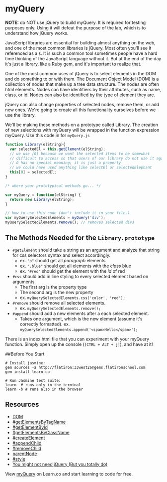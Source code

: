 # myQuery

__NOTE:__ do NOT use jQuery to build myQuery. It is required for testing purposes only.  Using it will defeat the purpose of the lab, which is to understand how jQuery works.

JavaScript libraries are essential for building almost anything on the web, and one of the most common libraries is jQuery.  Most often you'll see it referenced as a `$`.  It is such a common tool sometimes people have a hard time thinking of the JavaScript language without it.  But at the end of the day it's just a library, like a Ruby gem, and it's important to realize that.

One of the most common uses of jQuery is to select elements in the DOM and do something to or with them.  The Document Object Model (DOM) is a collection of nodes that make up a tree data structure.  The nodes are often html elements. Nodes can have identifiers by their attributes, such as name, class, or id.  Nodes can also be identified by the type of element they are.

jQuery can also change properties of selected nodes, remove them, or add new ones.
We're going to create all this functionality ourselves before we use the library.

We'll be making these methods on a prototype called Library.  The creation of new selections with myQuery will be wrapped in the function expression myQuery.  Use this code in for `myQuery.js`

```javascript
function Library(elString){
  var selectedEl = this.getElement(elString);
  // we use [0] because we want the selected items to be somewhat 
  // difficult to access so that users of our library do not use it against our intentions
  // 0 has no special meaning; it is just a property
  // we could have used anything like selectEl or selectedElephant
  this[0] = selectedEl;
}

/* where your prototypical methods go... */

var myQuery = function(elString) {
  return new Library(elString);
}

// how to use this code (don't include it in your file.)
var myQuerySelectedElements = myQuery('div');
myQuerySelectedElements.remove(); // removes selected divs
```

## The Methods Needed for the `Library.prototype`
- `#getElement` should take a string as an argument and analyze that string for css selectors syntax and select accordingly.
  - ex. `"p"` should get all _paragraph_ elements
  - ex. `".blue"` should get all elements with the _class_ blue
  - ex. `"#red"` should get the element with the _id_ of red
- `#css` should add in line styling to every selected element based on arguments.
  - The first arg is the property type
  - The second arg is the new property
  - ex. `myQuerySelectedElements.css('color', 'red');`
- `#remove` should remove all selected elements.
  - ex. `myQuerySelectedElements.remove();`
- `#append` should add a new elements after a each selected element.
  - Takes one argument, which is the new element (assume it's correctly formatted).
  ex. `myQuerySelectedElements.append('<span>Hello</span>');`

There is an index.html file that you can experiment with your myQuery function.  Simply open up the console (`[CTRL + ALT + j]`), and have at it!



##Before You Start
```shell
# Install jasmine:
gem sources -a http://flatiron:33west26@gems.flatironschool.com
gem install learn-co

# Run Jasmine test suite:
learn  # runs only in the terminal
learn -b # runs also in the browser
```

## Resources
* [DOM](https://developer.mozilla.org/en-US/docs/Web/API/Document_Object_Model)
* [#getElementsByTagName](https://developer.mozilla.org/en-US/docs/Web/API/document.getElementsByTagName)
* [#getElementById](https://developer.mozilla.org/en-US/docs/Web/API/document.getElementById)
* [#getElementsByClassName](https://developer.mozilla.org/en-US/docs/Web/API/Document.getElementsByClassName)
* [#createElement](https://developer.mozilla.org/en-US/docs/Web/API/document.createElement)
* [#appendChild](https://developer.mozilla.org/en-US/docs/Web/API/Node.appendChild)
* [#removeChild](https://developer.mozilla.org/en-US/docs/Web/API/Node.removeChild)
* [parentNode](https://developer.mozilla.org/en-US/docs/Web/API/Node.parentNode)
* [#style](https://developer.mozilla.org/en-US/docs/Web/API/HTMLElement.style)
* [You might not need jQuery (But you totally do)](http://youmightnotneedjquery.com/)

<p data-visibility='hidden'>View <a href='https://learn.co/lessons/myQuery' title='myQuery'>myQuery</a> on Learn.co and start learning to code for free.</p>
